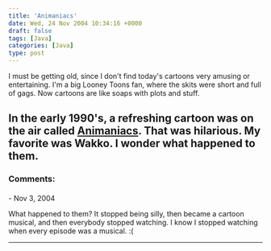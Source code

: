 ```yaml
---
title: 'Animaniacs'
date: Wed, 24 Nov 2004 10:34:16 +0000
draft: false
tags: [Java]
categories: [Java]
type: post
---
```


I must be getting old, since I don't find today's cartoons very amusing or entertaining. I'm a big Looney Toons fan, where the skits were short and full of gags. Now cartoons are like soaps with plots and stuff.

In the early 1990's, a refreshing cartoon was on the air called [Animaniacs](http://en.wikipedia.org/wiki/Animaniacs). That was hilarious. My favorite was Wakko. I wonder what happened to them.
---
### Comments:
#### 
[]( "") - <time datetime="2004-11-24 12:45:00">Nov 3, 2004</time>

What happened to them? It stopped being silly, then became a cartoon musical, and then everybody stopped watching. I know I stopped watching when every episode was a musical. :(
<hr />
